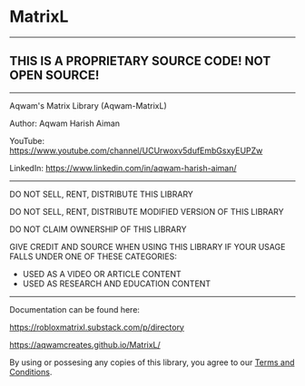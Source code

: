 # MatrixL

--------------------------------------------------------------------

## THIS IS A PROPRIETARY SOURCE CODE! NOT OPEN SOURCE! 

--------------------------------------------------------------------

Aqwam's Matrix Library (Aqwam-MatrixL)

Author: Aqwam Harish Aiman
	
YouTube: https://www.youtube.com/channel/UCUrwoxv5dufEmbGsxyEUPZw
	
LinkedIn: https://www.linkedin.com/in/aqwam-harish-aiman/
	
--------------------------------------------------------------------
	
DO NOT SELL, RENT, DISTRIBUTE THIS LIBRARY
	
DO NOT SELL, RENT, DISTRIBUTE MODIFIED VERSION OF THIS LIBRARY
	
DO NOT CLAIM OWNERSHIP OF THIS LIBRARY
	
GIVE CREDIT AND SOURCE WHEN USING THIS LIBRARY IF YOUR USAGE FALLS UNDER ONE OF THESE CATEGORIES:
	
- USED AS A VIDEO OR ARTICLE CONTENT
- USED AS RESEARCH AND EDUCATION CONTENT
	
--------------------------------------------------------------------

Documentation can be found here:

https://robloxmatrixl.substack.com/p/directory

https://aqwamcreates.github.io/MatrixL/

By using or possesing any copies of this library, you agree to our [Terms and Conditions](docs/TermsAndConditions.md).
